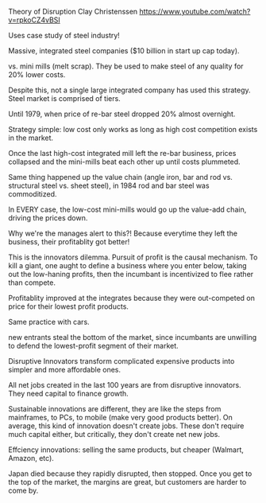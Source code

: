 Theory of Disruption Clay Christenssen 
https://www.youtube.com/watch?v=rpkoCZ4vBSI

Uses case study of steel industry! 

Massive, integrated steel companies ($10 billion in start up cap today).

vs. mini mills (melt scrap).  They be used to make steel of any quality for 20% lower costs.

Despite this, not a single large integrated company has used this strategy.  Steel market is comprised of tiers. 

Until 1979, when price of re-bar steel dropped 20% almost overnight. 

Strategy simple: low cost only works as long as high cost competition exists in the market.

Once the last high-cost integrated mill left the re-bar business, prices collapsed and the mini-mills beat each other up until costs plummeted. 

Same thing happened up the value chain (angle iron, bar and rod vs. structural steel vs. sheet steel), in 1984 rod and bar steel was commoditized. 

In EVERY case, the low-cost mini-mills would go up the value-add chain, driving the prices down. 

Why we're the manages alert to this?!  Because everytime they left the business, their profitablity got better! 

This is the innovators dilemma.  Pursuit of profit is the causal mechanism.  To kill a giant, one aught to define a business where you enter below, taking out the low-haning profits, then the incumbant is incentivized to flee rather than compete.  

Profitablity improved at the integrates because they were out-competed on price for their lowest profit products. 

Same practice with cars.

new entrants steal the bottom of the market, since incumbants are unwilling to defend the lowest-profit segment of their market. 

Disruptive Innovators transform complicated expensive products into simpler and more affordable ones.

All net jobs created in the last 100 years are from disruptive innovators.  They need capital to finance growth.

Sustainable innovations are different, they are like the steps from mainframes, to PCs, to mobile (make very good products better).  On average, this kind of innovation doesn't create jobs.  These don't require much capital either, but critically, they don't create net new jobs.

Effciency innovations: selling the same products, but cheaper (Walmart, Amazon, etc). 

Japan died because they rapidly disrupted, then stopped.  Once you get to the top of the market, the margins are great, but customers are harder to come by. 

  
